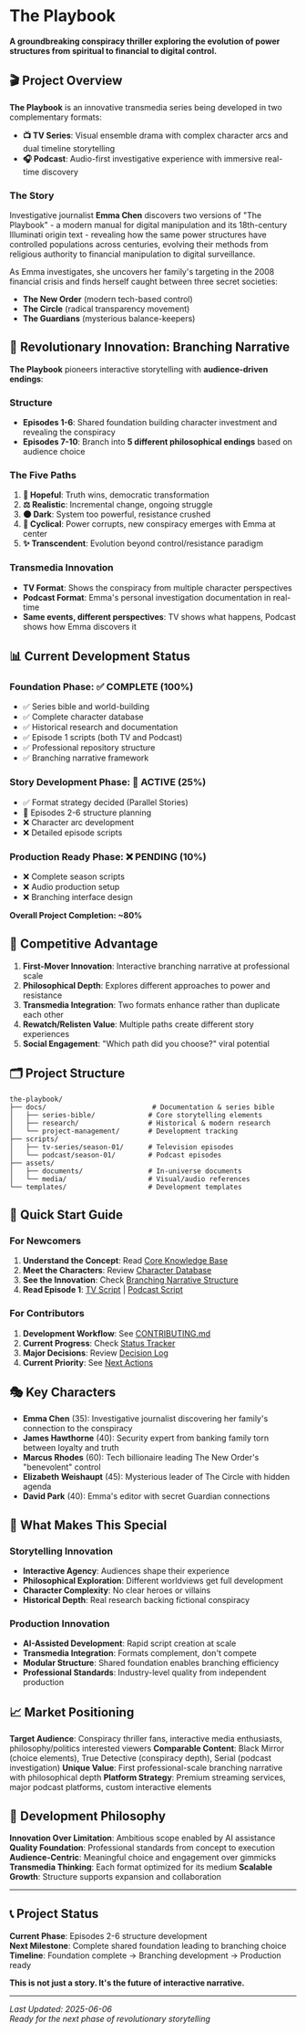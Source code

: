 # The Playbook

**A groundbreaking conspiracy thriller exploring the evolution of power structures from spiritual to financial to digital control.**

## 🎬 Project Overview

**The Playbook** is an innovative transmedia series being developed in two complementary formats:

- **📺 TV Series**: Visual ensemble drama with complex character arcs and dual timeline storytelling
- **🎧 Podcast**: Audio-first investigative experience with immersive real-time discovery

### The Story

Investigative journalist **Emma Chen** discovers two versions of "The Playbook" - a modern manual for digital manipulation and its 18th-century Illuminati origin text - revealing how the same power structures have controlled populations across centuries, evolving their methods from religious authority to financial manipulation to digital surveillance.

As Emma investigates, she uncovers her family's targeting in the 2008 financial crisis and finds herself caught between three secret societies:
- **The New Order** (modern tech-based control)
- **The Circle** (radical transparency movement) 
- **The Guardians** (mysterious balance-keepers)

## 🚀 Revolutionary Innovation: Branching Narrative

**The Playbook** pioneers interactive storytelling with **audience-driven endings**:

### Structure
- **Episodes 1-6**: Shared foundation building character investment and revealing the conspiracy
- **Episodes 7-10**: Branch into **5 different philosophical endings** based on audience choice

### The Five Paths
1. **🌅 Hopeful**: Truth wins, democratic transformation
2. **⚖️ Realistic**: Incremental change, ongoing struggle
3. **🌑 Dark**: System too powerful, resistance crushed
4. **🔄 Cyclical**: Power corrupts, new conspiracy emerges with Emma at center
5. **✨ Transcendent**: Evolution beyond control/resistance paradigm

### Transmedia Innovation
- **TV Format**: Shows the conspiracy from multiple character perspectives
- **Podcast Format**: Emma's personal investigation documentation in real-time
- **Same events, different perspectives**: TV shows what happens, Podcast shows how Emma discovers it

## 📊 Current Development Status

### Foundation Phase: ✅ **COMPLETE** (100%)
- ✅ Series bible and world-building
- ✅ Complete character database  
- ✅ Historical research and documentation
- ✅ Episode 1 scripts (both TV and Podcast)
- ✅ Professional repository structure
- ✅ Branching narrative framework

### Story Development Phase: 🔄 **ACTIVE** (25%)
- ✅ Format strategy decided (Parallel Stories)
- 🔄 Episodes 2-6 structure planning
- ❌ Character arc development
- ❌ Detailed episode scripts

### Production Ready Phase: ❌ **PENDING** (10%)
- ❌ Complete season scripts
- ❌ Audio production setup
- ❌ Branching interface design

**Overall Project Completion: ~80%**

## 🎯 Competitive Advantage

1. **First-Mover Innovation**: Interactive branching narrative at professional scale
2. **Philosophical Depth**: Explores different approaches to power and resistance
3. **Transmedia Integration**: Two formats enhance rather than duplicate each other
4. **Rewatch/Relisten Value**: Multiple paths create different story experiences
5. **Social Engagement**: "Which path did you choose?" viral potential

## 🗂️ Project Structure

```
the-playbook/
├── docs/                          # Documentation & series bible
│   ├── series-bible/             # Core storytelling elements
│   ├── research/                 # Historical & modern research
│   └── project-management/       # Development tracking
├── scripts/
│   ├── tv-series/season-01/      # Television episodes
│   └── podcast/season-01/        # Podcast episodes  
├── assets/
│   ├── documents/                # In-universe documents
│   └── media/                    # Visual/audio references
└── templates/                    # Development templates
```

## 🚀 Quick Start Guide

### For Newcomers
1. **Understand the Concept**: Read [Core Knowledge Base](docs/series-bible/01-core-knowledge-base.md)
2. **Meet the Characters**: Review [Character Database](docs/series-bible/02-character-database.md)
3. **See the Innovation**: Check [Branching Narrative Structure](docs/series-bible/04-branching-narrative-structure.md)
4. **Read Episode 1**: [TV Script](scripts/tv-series/season-01/episodes/S01E01-discovery.md) | [Podcast Script](scripts/podcast/season-01/episodes/S01E01-discovery.md)

### For Contributors
1. **Development Workflow**: See [CONTRIBUTING.md](CONTRIBUTING.md)
2. **Current Progress**: Check [Status Tracker](docs/project-management/status-tracker.md)
3. **Major Decisions**: Review [Decision Log](DECISION-LOG.md)
4. **Current Priority**: See [Next Actions](next-actions.md)

## 🎭 Key Characters

- **Emma Chen** (35): Investigative journalist discovering her family's connection to the conspiracy
- **James Hawthorne** (40): Security expert from banking family torn between loyalty and truth
- **Marcus Rhodes** (60): Tech billionaire leading The New Order's "benevolent" control
- **Elizabeth Weishaupt** (45): Mysterious leader of The Circle with hidden agenda
- **David Park** (40): Emma's editor with secret Guardian connections

## 🌟 What Makes This Special

### Storytelling Innovation
- **Interactive Agency**: Audiences shape their experience
- **Philosophical Exploration**: Different worldviews get full development
- **Character Complexity**: No clear heroes or villains
- **Historical Depth**: Real research backing fictional conspiracy

### Production Innovation  
- **AI-Assisted Development**: Rapid script creation at scale
- **Transmedia Integration**: Formats complement, don't compete
- **Modular Structure**: Shared foundation enables branching efficiency
- **Professional Standards**: Industry-level quality from independent production

## 📈 Market Positioning

**Target Audience**: Conspiracy thriller fans, interactive media enthusiasts, philosophy/politics interested viewers
**Comparable Content**: Black Mirror (choice elements), True Detective (conspiracy depth), Serial (podcast investigation)
**Unique Value**: First professional-scale branching narrative with philosophical depth
**Platform Strategy**: Premium streaming services, major podcast platforms, custom interactive elements

## 🤝 Development Philosophy

**Innovation Over Limitation**: Ambitious scope enabled by AI assistance
**Quality Foundation**: Professional standards from concept to execution  
**Audience-Centric**: Meaningful choice and engagement over gimmicks
**Transmedia Thinking**: Each format optimized for its medium
**Scalable Growth**: Structure supports expansion and collaboration

---

## 📞 Project Status

**Current Phase**: Episodes 2-6 structure development  
**Next Milestone**: Complete shared foundation leading to branching choice  
**Timeline**: Foundation complete → Branching development → Production ready  

**This is not just a story. It's the future of interactive narrative.**

---

*Last Updated: 2025-06-06*  
*Ready for the next phase of revolutionary storytelling*